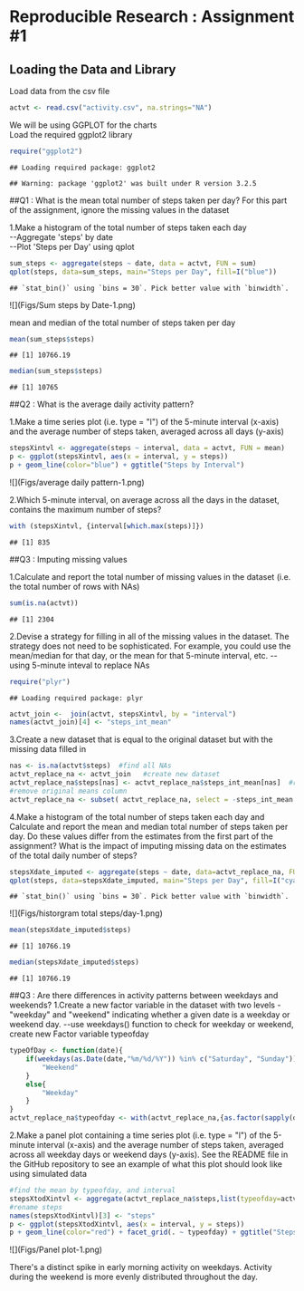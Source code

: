 # Reproducible Research : Assignment #1



## Loading the Data and Library

Load data from the csv file

```r
actvt <- read.csv("activity.csv", na.strings="NA")
```

We will be using GGPLOT for the charts  
Load the required ggplot2 library


```r
require("ggplot2")
```

```
## Loading required package: ggplot2
```

```
## Warning: package 'ggplot2' was built under R version 3.2.5
```


##Q1 : What is the mean total number of steps taken per day?
For this part of the assignment, ignore the missing values in the dataset

1.Make a histogram of the total number of steps taken each day  
--Aggregate 'steps' by date  
--Plot 'Steps per Day' using qplot

```r
sum_steps <- aggregate(steps ~ date, data = actvt, FUN = sum)
qplot(steps, data=sum_steps, main="Steps per Day", fill=I("blue"))
```

```
## `stat_bin()` using `bins = 30`. Pick better value with `binwidth`.
```

![](Figs/Sum steps by Date-1.png)<!-- -->

mean and median of the total number of steps taken per day


```r
mean(sum_steps$steps)
```

```
## [1] 10766.19
```

```r
median(sum_steps$steps)
```

```
## [1] 10765
```
  
##Q2 : What is the average daily activity pattern?
  
1.Make a time series plot (i.e. type = "l") of the 5-minute interval (x-axis) and the average number of steps taken, averaged across all days (y-axis)

```r
stepsXintvl <- aggregate(steps ~ interval, data = actvt, FUN = mean)
p <- ggplot(stepsXintvl, aes(x = interval, y = steps))
p + geom_line(color="blue") + ggtitle("Steps by Interval")
```

![](Figs/average daily pattern-1.png)<!-- -->
  
2.Which 5-minute interval, on average across all the days in the dataset, contains the maximum number of steps?

```r
with (stepsXintvl, {interval[which.max(steps)]})
```

```
## [1] 835
```
  
##Q3 : Imputing missing values
  
1.Calculate and report the total number of missing values in the dataset (i.e. the total number of rows with NAs)  

```r
sum(is.na(actvt))
```

```
## [1] 2304
```

2.Devise a strategy for filling in all of the missing values in the dataset. The strategy does not need to be sophisticated. For example, you could use the mean/median for that day, or the mean for that 5-minute interval, etc.
--using 5-minute inteval to replace NAs

```r
require("plyr")
```

```
## Loading required package: plyr
```

```r
actvt_join <-  join(actvt, stepsXintvl, by = "interval") 
names(actvt_join)[4] <- "steps_int_mean"
```

3.Create a new dataset that is equal to the original dataset but with the missing data filled in 

```r
nas <- is.na(actvt$steps)  #find all NAs
actvt_replace_na <- actvt_join   #create new dataset
actvt_replace_na$steps[nas] <- actvt_replace_na$steps_int_mean[nas]  #replace NAs
#remove original means column
actvt_replace_na <- subset( actvt_replace_na, select = -steps_int_mean )
```

4.Make a histogram of the total number of steps taken each day and Calculate and report the mean and median total number of steps taken per day. Do these values differ from the estimates from the first part of the assignment? What is the impact of imputing missing data on the estimates of the total daily number of steps?


```r
stepsXdate_imputed <- aggregate(steps ~ date, data=actvt_replace_na, FUN=sum)
qplot(steps, data=stepsXdate_imputed, main="Steps per Day", fill=I("cyan"))
```

```
## `stat_bin()` using `bins = 30`. Pick better value with `binwidth`.
```

![](Figs/historgram total steps/day-1.png)<!-- -->

```r
mean(stepsXdate_imputed$steps)
```

```
## [1] 10766.19
```

```r
median(stepsXdate_imputed$steps)
```

```
## [1] 10766.19
```

  
##Q3 : Are there differences in activity patterns between weekdays and weekends?
1.Create a new factor variable in the dataset with two levels - "weekday" and "weekend" indicating whether a given date is a weekday or weekend day.
--use weekdays() function to check for weekday or weekend, create new Factor variable typeofday

```r
typeOfDay <- function(date){
    if(weekdays(as.Date(date,"%m/%d/%Y")) %in% c("Saturday", "Sunday")) {
        "Weekend"
    }
    else{
        "Weekday"
    }
}
actvt_replace_na$typeofday <- with(actvt_replace_na,{as.factor(sapply(date, typeOfDay))})
```


2.Make a panel plot containing a time series plot (i.e. type = "l") of the 5-minute interval (x-axis) and the average number of steps taken, averaged across all weekday days or weekend days (y-axis). See the README file in the GitHub repository to see an example of what this plot should look like using simulated data

```r
#find the mean by typeofday, and interval
stepsXtodXintvl <- aggregate(actvt_replace_na$steps,list(typeofday=actvt_replace_na$typeofday,interval=actvt_replace_na$interval),mean)
#rename steps
names(stepsXtodXintvl)[3] <- "steps"
p <- ggplot(stepsXtodXintvl, aes(x = interval, y = steps))
p + geom_line(color="red") + facet_grid(. ~ typeofday) + ggtitle("Steps by Interval - Weekday vs Weekend")
```

![](Figs/Panel plot-1.png)<!-- -->

There's a distinct spike in early morning activity on weekdays.  Activity during the weekend is more evenly distributed throughout the day.
